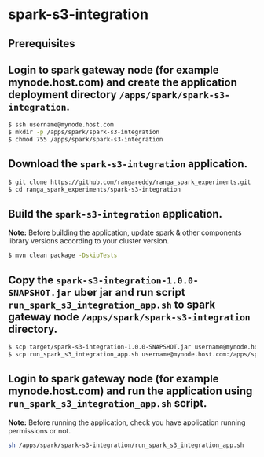 # spark-s3-integration

## Prerequisites

## Login to spark gateway node (for example mynode.host.com) and create the application deployment directory `/apps/spark/spark-s3-integration`.
```sh
$ ssh username@mynode.host.com
$ mkdir -p /apps/spark/spark-s3-integration
$ chmod 755 /apps/spark/spark-s3-integration
```

## Download the `spark-s3-integration` application.
```sh
$ git clone https://github.com/rangareddy/ranga_spark_experiments.git
$ cd ranga_spark_experiments/spark-s3-integration
```

## Build the `spark-s3-integration` application.
**Note:** Before building the application, update spark & other components library versions according to your cluster version.
```sh
$ mvn clean package -DskipTests
```

## Copy the `spark-s3-integration-1.0.0-SNAPSHOT.jar` uber jar and run script `run_spark_s3_integration_app.sh` to spark gateway node `/apps/spark/spark-s3-integration` directory.
```sh
$ scp target/spark-s3-integration-1.0.0-SNAPSHOT.jar username@mynode.host.com:/apps/spark/spark-s3-integration
$ scp run_spark_s3_integration_app.sh username@mynode.host.com:/apps/spark/spark-s3-integration
```

## Login to spark gateway node (for example mynode.host.com) and run the application using `run_spark_s3_integration_app.sh` script.
**Note:** Before running the application, check you have application running permissions or not.
```sh
sh /apps/spark/spark-s3-integration/run_spark_s3_integration_app.sh
```